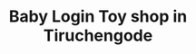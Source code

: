 ---
title: "Baby Login Toy shop in Tiruchengode"
url: /tiruchengode/baby-login-toy-shop-in-tiruchengode/
shop: Babysachen
---